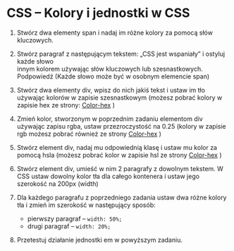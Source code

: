 # CSS – Kolory i jednostki w CSS

1. Stwórz dwa elementy span i nadaj im różne kolory za pomocą słów kluczowych.

2. Stwórz paragraf z następującym tekstem: „CSS jest wspaniały” i ostyluj każde słowo  
innym kolorem używając słów kluczowych lub szesnastkowych. Podpowiedź (Każde słowo może
 być w osobnym elemencie span)

3. Stwórz dwa elementy div, wpisz do nich jakiś tekst i ustaw im tło używając kolorów w 
zapisie szesnastkowym (możesz pobrać kolory w zapisie hex ze strony: 
[Color-hex](http://www.color-hex.com/) )

4. Zmień kolor, stworzonym w poprzednim zadaniu elementom div używając zapisu rgba, 
ustaw przezroczystość na 0.25 (kolory w zapisie rgb możesz pobrać również ze strony 
[Color-hex](http://www.color-hex.com/) )

5. Stwórz element div, nadaj mu odpowiednią klasę i ustaw mu kolor za pomocą hsla 
(możesz pobrać kolor w zapisie hsl ze strony [Color-hex](http://www.color-hex.com/) )

6. Stwórz element div, umieść w nim 2 paragrafy z dowolnym tekstem. W CSS ustaw dowolny kolor 
tła dla całego kontenera i ustaw jego szerokość na 200px (width)

7. Dla każdego paragrafu z poprzedniego zadania ustaw dwa różne kolory tła i zmień im szerokość 
w następujący sposób:
	* pierwszy paragraf – ```width: 50%;```
	* drugi paragraf – ```width: 20%;```

8. Przetestuj działanie jednostki em w powyższym zadaniu.
